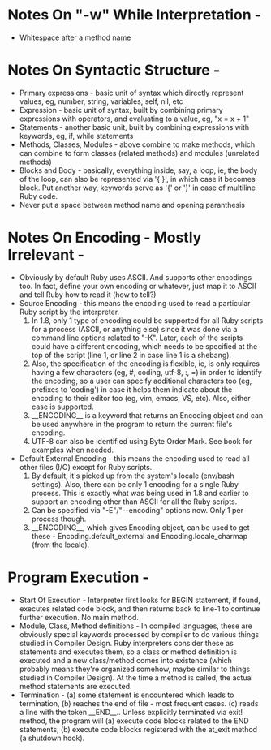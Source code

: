 # Notes On "-w" While Interpretation -
  * Whitespace after a method name

# Notes On Syntactic Structure -
  * Primary expressions - basic unit of syntax which directly represent values, eg, number, string, variables, self, nil, etc
  * Expression - basic unit of syntax, built by combining primary expressions with operators, and evaluating to a value, eg, "x = x + 1"
  * Statements - another basic unit, built by combining expressions with keywords, eg, if, while statements
  * Methods, Classes, Modules - above combine to make methods, which can combine to form classes (related methods) and modules (unrelated methods)
  * Blocks and Body - basically, everything inside, say, a loop, ie, the body of the loop, can also be represented via '{ }', in which case it becomes block. Put another way, keywords serve as '{' or '}' in case of multiline Ruby code.
  * Never put a space between method name and opening paranthesis

# Notes On Encoding - Mostly Irrelevant -
  * Obviously by default Ruby uses ASCII. And supports other encodings too. In fact, define your own encoding or whatever, just map it to ASCII and tell Ruby how to read it (how to tell?)
  * Source Encoding - this means the encoding used to read a particular Ruby script by the interpreter.
    1. In 1.8, only 1 type of encoding could be supported for all Ruby scripts for a process (ASCII, or anything else) since it was done via a command line options related to "-K". Later, each of the scripts could have a different encoding, which needs to be specified at the top of the script (line 1, or line 2 in case line 1 is a shebang).
    2. Also, the specification of the encoding is flexible, ie, is only requires having a few characters (eg, #, coding, utf-8, :, =) in order to identify the encoding, so a user can specify additional characters too (eg, prefixes to 'coding') in case it helps them indicate about the encoding to their editor too (eg, vim, emacs, VS, etc). Also, either case is supported.
    3. \_\_ENCODING\_\_ is a keyword that returns an Encoding object and can be used anywhere in the program to return the current file's encoding.
    4. UTF-8 can also be identified using Byte Order Mark. See book for examples when needed.
  * Default External Encoding - this means the encoding used to read all other files (I/O) except for Ruby scripts.
    1. By default, it's picked up from the system's locale (env/bash settings). Also, there can be only 1 encoding for a single Ruby process. This is exactly what was being used in 1.8 and earlier to support an encoding other than ASCII for all the Ruby scripts.
    2. Can be specified via "-E"/"--encoding" options now. Only 1 per process though.
    3. \_\_ENCODING\_\_, which gives Encoding object, can be used to get these - Encoding.default\_external and Encoding.locale\_charmap (from the locale).

# Program Execution -
  * Start Of Execution - Interpreter first looks for BEGIN statement, if found, executes related code block, and then returns back to line-1 to continue further execution. No main method.
  * Module, Class, Method definitions - In compiled languages, these are obviously special keywords processed by compiler to do various things studied in Compiler Design. Ruby interpreters consider these as statements and executes them, so a class or method definition is executed and a new class/method comes into existence (which probably means they're organized somehow, maybe similar to things studied in Compiler Design). At the time a method is called, the actual method statements are executed.
  * Termination - (a) some statement is encountered which leads to termination, (b) reaches the end of file - most frequent cases. (c) reads a line with the token \_\_END\_\_.. Unless explicitly terminated via exit! method, the program will (a) execute code blocks related to the END statements, (b) execute code blocks registered with the at\_exit method (a shutdown hook).
